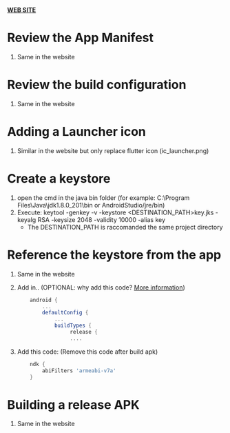 [**WEB SITE**](https://flutter.dev/docs/deployment/android)

# Review the App Manifest

1. Same in the website

# Review the build configuration

1. Same in the website

# Adding a Launcher icon

1. Similar in the website but only replace flutter icon (ic_launcher.png)

# Create a keystore

1. open the cmd in the java bin folder (for example: C:\Program Files\Java\jdk1.8.0_201\bin or AndroidStudio/jre/bin)
2. Execute: keytool -genkey -v -keystore <DESTINATION_PATH>key.jks -keyalg RSA -keysize 2048 -validity 10000 -alias key
   - The DESTINATION_PATH is raccomanded the same project directory

# Reference the keystore from the app

1. Same in the website
2. Add in.. (OPTIONAL: why add this code? [More information](https://medium.com/flutterpub/flutter-app-couldnt-find-libflutter-so-c95ad81cbccd))
    ```gradle
        android {
            ...
            defaultConfig {
                ...
                buildTypes {
                     release {
                     ....
    ```

3. Add this code: (Remove this code after build apk)
    ```gradle
        ndk {
            abiFilters 'armeabi-v7a'
        }
    ```

# Building a release APK

1. Same in the website
